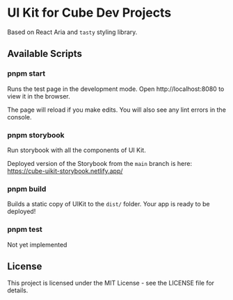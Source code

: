 # UI Kit for Cube Dev Projects

Based on React Aria and `tasty` styling library.

## Available Scripts

### pnpm start

Runs the test page in the development mode.
Open http://localhost:8080 to view it in the browser.

The page will reload if you make edits.
You will also see any lint errors in the console.

### pnpm storybook

Run storybook with all the components of UI Kit.

Deployed version of the Storybook from the `main` branch is here: https://cube-uikit-storybook.netlify.app/ 

### pnpm build

Builds a static copy of UIKit to the `dist/` folder.
Your app is ready to be deployed!

### pnpm test

Not yet implemented

## License

This project is licensed under the MIT License - see the LICENSE file for details.
